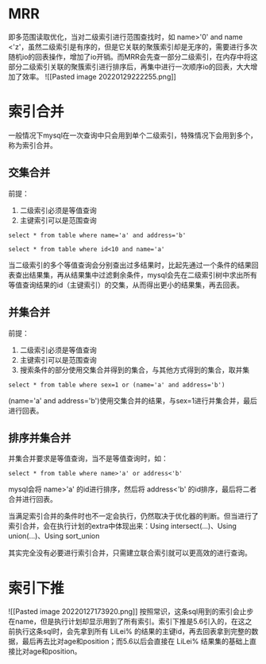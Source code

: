 # MRR
即多范围读取优化，当对二级索引进行范围查找时，如 name>'0' and name <'z'，虽然二级索引是有序的，但是它关联的聚簇索引却是无序的，需要进行多次随机io的回表操作，增加了io开销。而MRR会先查一部分二级索引，在内存中将这部分二级索引关联的聚簇索引进行排序后，再集中进行一次顺序io的回表，大大增加了效率。
![[Pasted image 20220129222255.png]]

# 索引合并
一般情况下mysql在一次查询中只会用到单个二级索引，特殊情况下会用到多个，称为索引合并。

## 交集合并
前提：
1. 二级索引必须是等值查询
2. 主键索引可以是范围查询
```shell
select * from table where name='a' and address='b'

select * from table where id<10 and name='a'
```
当二级索引的多个等值查询会分别查出过多结果时，比起先通过一个条件的结果回表查出结果集，再从结果集中过滤剩余条件，mysql会先在二级索引树中求出所有等值查询结果的id（主键索引）的交集，从而得出更小的结果集，再去回表。

## 并集合并
前提：
1. 二级索引必须是等值查询
2. 主键索引可以是范围查询
3. 搜索条件的部分使用交集合并得到的集合，与其他方式得到的集合，取并集
```shell
select * from table where sex=1 or (name='a' and address='b')
```
(name='a' and address='b')使用交集合并的结果，与sex=1进行并集合并，最后进行回表。

## 排序并集合并
并集合并要求是等值查询，当不是等值查询时，如：
```shell
select * from table where name>'a' or address<'b'
```
mysql会将 name>'a' 的id进行排序，然后将 address<'b' 的id排序，最后将二者合并进行回表。

当满足索引合并的条件时也不一定会执行，仍然取决于优化器的判断。但当进行了索引合并，会在执行计划的extra中体现出来：Using intersect(...)、Using union(...)、Using sort_union

其实完全没有必要进行索引合并，只需建立联合索引就可以更高效的进行查询。

# 索引下推
![[Pasted image 20220127173920.png]]
按照常识，这条sql用到的索引会止步在name，但是执行计划却显示用到了所有索引。索引下推是5.6引入的，在这之前执行这条sql时，会先拿到所有 LiLei% 的结果的主键id，再去回表拿到完整的数据，最后再去比对age和position；而5.6以后会直接在 LiLei% 结果集的基础上直接比对age和position。
